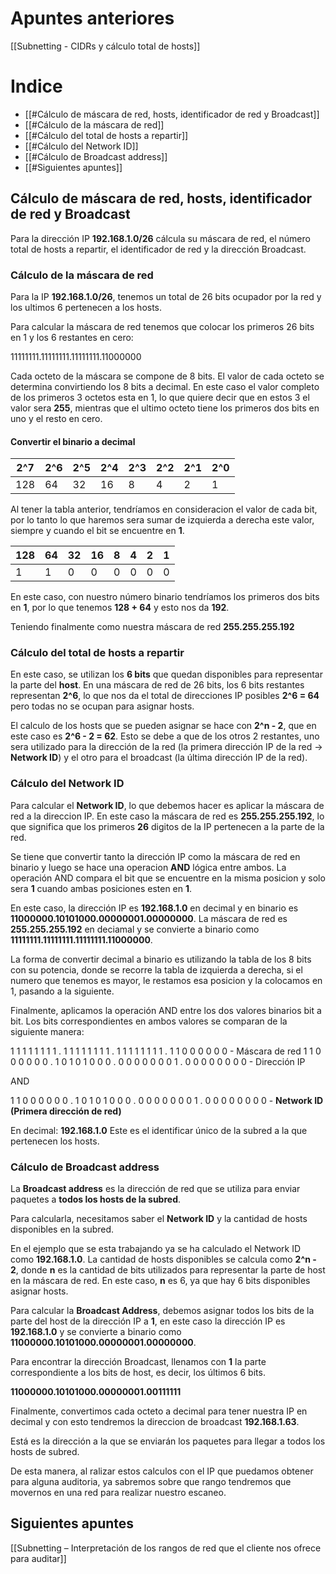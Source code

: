 # Apuntes anteriores

[[Subnetting - CIDRs y cálculo total de hosts]]

# Indice

- [[#Cálculo de máscara de red, hosts, identificador de red y Broadcast]]
- [[#Cálculo de la máscara de red]]
- [[#Cálculo del total de hosts a repartir]]
- [[#Cálculo del Network ID]]
- [[#Cálculo de Broadcast address]]
- [[#Siguientes apuntes]]


## Cálculo de máscara de red, hosts, identificador de red y Broadcast

Para la dirección IP **192.168.1.0/26** cálcula su máscara de red, el número total de hosts a repartir, el identificador de red y la dirección Broadcast.
### Cálculo de la máscara de red

Para la IP **192.168.1.0/26**, tenemos un total de 26 bits ocupador por la red y los ultimos 6 pertenecen a los hosts.

Para calcular la máscara de red tenemos que colocar los primeros 26 bits en 1 y los 6 restantes en cero:

11111111.11111111.11111111.11000000

Cada octeto de la máscara se compone de 8 bits. El valor de cada octeto se determina convirtiendo los 8 bits a decimal. En este caso el valor completo de los primeros 3 octetos esta en 1, lo que quiere decir que en estos 3 el valor sera **255**, mientras que el ultimo octeto tiene los primeros dos bits en uno y el resto en cero.

#### Convertir el binario a decimal


| 2^7 | 2^6 | 2^5 | 2^4 | 2^3 | 2^2 | 2^1 | 2^0 |
| --- | --- | --- | --- | --- | --- | --- | --- |
| 128 | 64  | 32  | 16  | 8   | 4   | 2   | 1   |
Al tener la tabla anterior, tendríamos en consideracion el valor de cada bit, por lo tanto lo que haremos sera sumar de izquierda a derecha este valor, siempre y cuando el bit se encuentre en **1**.

| 128 | 64  | 32  | 16  | 8   | 4   | 2   | 1   |
| --- | --- | --- | --- | --- | --- | --- | --- |
| 1   | 1   | 0   | 0   | 0   | 0   | 0   | 0   |

En este caso, con nuestro número binario tendríamos los primeros dos bits en **1**, por lo que tenemos **128 + 64** y esto nos da **192**.

Teniendo finalmente como nuestra máscara de red **255.255.255.192**

### Cálculo del total de hosts a repartir

En este caso, se utilizan los **6 bits** que quedan disponibles para representar la parte del **host**. En una máscara de red de 26 bits, los 6 bits restantes representan **2^6**, lo que nos da el total de direcciones IP posibles **2^6 = 64** pero todas no se ocupan para asignar hosts.

El calculo de los hosts que se pueden asignar se hace con **2^n - 2**, que en este caso es **2^6 - 2 = 62**. Esto se debe a que de los otros 2 restantes, uno sera utilizado para la dirección de la red (la primera dirección IP de la red -> **Network ID**) y el otro para el broadcast (la última dirección IP de la red).

### Cálculo del Network ID

Para calcular el **Network ID**, lo que debemos hacer es aplicar la máscara de red a la direccion IP. En este caso la máscara de red es **255.255.255.192**, lo que significa que los primeros **26** digitos de la IP pertenecen a la parte de la red.

Se tiene que convertir tanto la dirección IP como la máscara de red en binario y luego se hace una operacion **AND** lógica entre ambos. La operación AND compara el bit que se encuentre en la misma posicion y solo sera **1** cuando ambas posiciones esten en **1**.

En este caso, la dirección IP es **192.168.1.0** en decimal y en binario es **11000000.10101000.00000001.00000000**. La máscara de red es **255.255.255.192** en deciamal y se convierte a binario como **11111111.11111111.11111111.11000000**.

La forma de convertir decimal a binario es utilizando la tabla de los 8 bits con su potencia, donde se recorre la tabla de izquierda a derecha, si el numero que tenemos es mayor, le restamos esa posicion y la colocamos en 1, pasando a la siguiente.

Finalmente, aplicamos la operación AND entre los dos valores binarios bit a bit. Los bits correspondientes en ambos valores se comparan de la siguiente manera:

1 1 1 1 1 1 1 1 . 1 1 1 1 1 1 1 1 . 1 1 1 1 1 1 1 1 . 1 1 0 0 0 0 0 0    -   Máscara de red
1 1 0 0 0 0 0 0 . 1 0 1 0 1 0 0 0 . 0 0 0 0 0 0 0 1 . 0 0 0 0 0 0 0 0    -   Dirección IP

AND

1 1 0 0 0 0 0 0 . 1 0 1 0 1 0 0 0 . 0 0 0 0 0 0 0 1 . 0 0 0 0 0 0 0 0     - **Network ID (Primera dirección de red)**

En decimal: **192.168.1.0**
Este es el identificar único de la subred a la que pertenecen los hosts.

### Cálculo de Broadcast address

La **Broadcast address** es la dirección de red que se utiliza para enviar paquetes a **todos los hosts de la subred**.

Para calcularla, necesitamos saber el **Network ID** y la cantidad de hosts disponibles en la subred.

En el ejemplo que se esta trabajando ya se ha calculado el Network ID como **192.168.1.0**. La cantidad de hosts disponibles se calcula como **2^n - 2**, donde **n** es la cantidad de bits utilizados para representar la parte de host en la máscara de red. En este caso, **n** es 6, ya que hay 6 bits disponibles asignar hosts.

Para calcular la **Broadcast Address**, debemos asignar todos los bits de la parte del host de la dirección IP a **1**, en este caso la dirección IP es **192.168.1.0** y se convierte a binario como **11000000.10101000.00000001.00000000**.

Para encontrar la dirección Broadcast, llenamos con **1** la parte correspondiente a los bits de host, es decir, los últimos 6 bits.

**11000000.10101000.00000001.00111111**

Finalmente, convertimos cada octeto a decimal para tener nuestra IP en decimal y con esto tendremos la direccion de broadcast **192.168.1.63**.

Está es la dirección a la que se enviarán los paquetes para llegar a todos los hosts de subred.

De esta manera, al ralizar estos calculos con el IP que puedamos obtener para alguna auditoria, ya sabremos sobre que rango tendremos que movernos en una red para realizar nuestro escaneo.

## Siguientes apuntes

[[Subnetting – Interpretación de los rangos de red que el cliente nos ofrece para auditar]]

